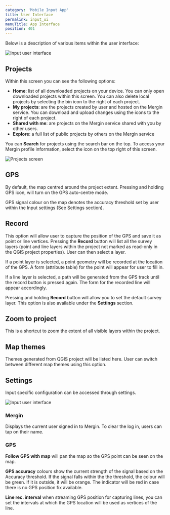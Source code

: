 ```yaml
---
category: 'Mobile Input App'
title: User Interface
permalink: input_ui
menuTitle: App Interface
position: 401
---
```


Below is a description of various items within the user interface:

![Input user interface](images/input_gui.png)

## Projects

Within this screen you can see the following options:
- **Home**: list of all downloaded projects on your device. You can only open downloaded projects within this screen. You can also delete local projects by selecting the bin icon to the right of each project.
- **My projects**: are the projects created by user and hosted on the Mergin service. You can download and upload changes using the icons to the right of each project.
- **Shared with me**: are projects on the Mergin service shared with you by other users.
- **Explore**: a full list of public projects by others on the Mergin service

You can **Search** for projects using the search bar on the top. To access your Mergin profile information, select the icon on the top right of this screen.

![Projects screen](images/screen4.jpg)

## GPS
By default, the map centred around the project extent. Pressing
and holding GPS icon, will turn on the GPS auto-centre mode.

GPS signal colour on the map denotes the accuracy threshold set by user
within the Input settings (See Settings section).

## Record
This option will allow user to capture the position of the GPS and save it
as point or line vertices. Pressing the **Record**  button will
list all the survey layers (point and line layers within the project not
marked as read-only in the QGIS project properties). User can then
select a layer.

If a point layer is selected, a point geometry will be recorded at the
location of the GPS. A form (attribute table) for the point will appear
for user to fill in.

If a line layer is selected, a path will be generated from the GPS track
until the record button is pressed again. The form for the recorded line
will appear accordingly.

Pressing and holding **Record** button will allow you to set the default survey layer. This option is also available under the **Settings** section.

## Zoom to project
This is a shortcut to zoom the extent of all visible layers within the project.

## Map themes
Themes generated from QGIS project will be listed here. User can switch
between different map themes using this option.

## Settings
Input specific configuration can be accessed through settings.

![Input user interface](images/input_settings.png)

### Mergin

Displays the current user signed in to Mergin. To clear the log in,
users can tap on their name.

### GPS

**Follow GPS with map** will pan the map so the GPS point can be seen on the
map.

**GPS accuracy** colours show the current strength of the signal based on the
Accuracy threshold. If the signal falls within the the threshold, the
colour will be green. If it is outside, it will be orange. The indicator
will be red in case there is no GPS position fix available.

**Line rec. interval** when streaming GPS position for capturing lines, you can set the intervals at which the GPS location will be used as vertices of the line.
